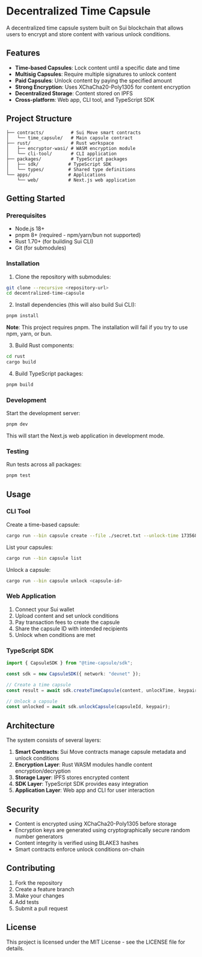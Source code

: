 # Decentralized Time Capsule

A decentralized time capsule system built on Sui blockchain that allows users to encrypt and store content with various unlock conditions.

## Features

- **Time-based Capsules**: Lock content until a specific date and time
- **Multisig Capsules**: Require multiple signatures to unlock content
- **Paid Capsules**: Unlock content by paying the specified amount
- **Strong Encryption**: Uses XChaCha20-Poly1305 for content encryption
- **Decentralized Storage**: Content stored on IPFS
- **Cross-platform**: Web app, CLI tool, and TypeScript SDK

## Project Structure

```
├── contracts/          # Sui Move smart contracts
│   └── time_capsule/   # Main capsule contract
├── rust/               # Rust workspace
│   ├── encryptor-wasi/ # WASM encryption module
│   └── cli-tool/       # CLI application
├── packages/           # TypeScript packages
│   ├── sdk/           # TypeScript SDK
│   └── types/         # Shared type definitions
└── apps/              # Applications
    └── web/           # Next.js web application
```

## Getting Started

### Prerequisites

- Node.js 18+
- pnpm 8+ (required - npm/yarn/bun not supported)
- Rust 1.70+ (for building Sui CLI)
- Git (for submodules)

### Installation

1. Clone the repository with submodules:

```bash
git clone --recursive <repository-url>
cd decentralized-time-capsule
```

2. Install dependencies (this will also build Sui CLI):

```bash
pnpm install
```

**Note**: This project requires pnpm. The installation will fail if you try to use npm, yarn, or bun.

3. Build Rust components:

```bash
cd rust
cargo build
```

4. Build TypeScript packages:

```bash
pnpm build
```

### Development

Start the development server:

```bash
pnpm dev
```

This will start the Next.js web application in development mode.

### Testing

Run tests across all packages:

```bash
pnpm test
```

## Usage

### CLI Tool

Create a time-based capsule:

```bash
cargo run --bin capsule create --file ./secret.txt --unlock-time 1735689600000
```

List your capsules:

```bash
cargo run --bin capsule list
```

Unlock a capsule:

```bash
cargo run --bin capsule unlock <capsule-id>
```

### Web Application

1. Connect your Sui wallet
2. Upload content and set unlock conditions
3. Pay transaction fees to create the capsule
4. Share the capsule ID with intended recipients
5. Unlock when conditions are met

### TypeScript SDK

```typescript
import { CapsuleSDK } from "@time-capsule/sdk";

const sdk = new CapsuleSDK({ network: "devnet" });

// Create a time capsule
const result = await sdk.createTimeCapsule(content, unlockTime, keypair);

// Unlock a capsule
const unlocked = await sdk.unlockCapsule(capsuleId, keypair);
```

## Architecture

The system consists of several layers:

1. **Smart Contracts**: Sui Move contracts manage capsule metadata and unlock conditions
2. **Encryption Layer**: Rust WASM modules handle content encryption/decryption
3. **Storage Layer**: IPFS stores encrypted content
4. **SDK Layer**: TypeScript SDK provides easy integration
5. **Application Layer**: Web app and CLI for user interaction

## Security

- Content is encrypted using XChaCha20-Poly1305 before storage
- Encryption keys are generated using cryptographically secure random number generators
- Content integrity is verified using BLAKE3 hashes
- Smart contracts enforce unlock conditions on-chain

## Contributing

1. Fork the repository
2. Create a feature branch
3. Make your changes
4. Add tests
5. Submit a pull request

## License

This project is licensed under the MIT License - see the LICENSE file for details.

